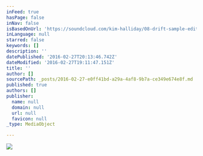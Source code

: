 ```yaml
---
inFeed: true
hasPage: false
inNav: false
isBasedOnUrl: 'https://soundcloud.com/kim-halliday/08-drift-sample-edit'
inLanguage: null
starred: false
keywords: []
description: ''
datePublished: '2016-02-27T20:13:46.742Z'
dateModified: '2016-02-27T19:11:47.151Z'
title: ''
author: []
sourcePath: _posts/2016-02-27-e0ff41bd-a29a-4af8-9b7a-ce349e674e8f.md
published: true
authors: []
publisher:
  name: null
  domain: null
  url: null
  favicon: null
_type: MediaObject

---
```

![](https://the-grid-user-content.s3-us-west-2.amazonaws.com/e3e18bf7-2911-45a9-aaa3-a1b116173537.jpg)